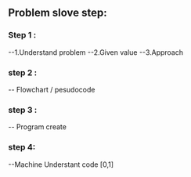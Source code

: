 ## Problem slove step:
### Step 1 :
--1.Understand problem
--2.Given value
--3.Approach

### step 2 :
-- Flowchart / pesudocode 

### step 3 :
-- Program create
### step 4:
--Machine Understant code [0,1]
